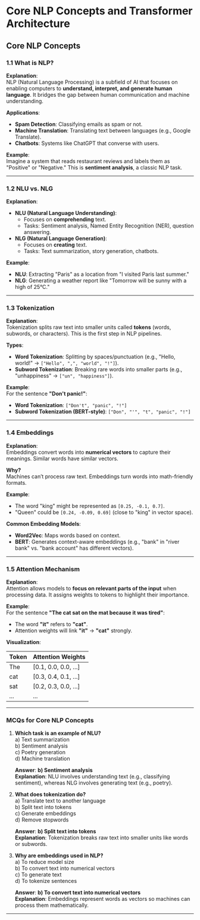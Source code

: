 # Core NLP Concepts and Transformer Architecture

## Core NLP Concepts

### 1.1 What is NLP?

**Explanation**:  
NLP (Natural Language Processing) is a subfield of AI that focuses on enabling computers to **understand, interpret, and generate human language**. It bridges the gap between human communication and machine understanding.

**Applications**:

- **Spam Detection**: Classifying emails as spam or not.
- **Machine Translation**: Translating text between languages (e.g., Google Translate).
- **Chatbots**: Systems like ChatGPT that converse with users.

**Example**:  
Imagine a system that reads restaurant reviews and labels them as "Positive" or "Negative." This is **sentiment analysis**, a classic NLP task.

---

### 1.2 NLU vs. NLG

**Explanation**:

- **NLU (Natural Language Understanding)**:
  - Focuses on **comprehending** text.
  - Tasks: Sentiment analysis, Named Entity Recognition (NER), question answering.
- **NLG (Natural Language Generation)**:
  - Focuses on **creating** text.
  - Tasks: Text summarization, story generation, chatbots.

**Example**:

- **NLU**: Extracting "Paris" as a location from "I visited Paris last summer."
- **NLG**: Generating a weather report like "Tomorrow will be sunny with a high of 25°C."

---

### 1.3 Tokenization

**Explanation**:  
Tokenization splits raw text into smaller units called **tokens** (words, subwords, or characters). This is the first step in NLP pipelines.

**Types**:

- **Word Tokenization**: Splitting by spaces/punctuation (e.g., "Hello, world!" → `["Hello", ",", "world", "!"]`).
- **Subword Tokenization**: Breaking rare words into smaller parts (e.g., "unhappiness" → `["un", "happiness"]`).

**Example**:  
For the sentence **"Don't panic!"**:

- **Word Tokenization**: `["Don't", "panic", "!"]`
- **Subword Tokenization (BERT-style)**: `["Don", "'", "t", "panic", "!"]`

---

### 1.4 Embeddings

**Explanation**:  
Embeddings convert words into **numerical vectors** to capture their meanings. Similar words have similar vectors.

**Why?**  
Machines can’t process raw text. Embeddings turn words into math-friendly formats.

**Example**:

- The word "king" might be represented as `[0.25, -0.1, 0.7]`.
- "Queen" could be `[0.24, -0.09, 0.69]` (close to "king" in vector space).

**Common Embedding Models**:

- **Word2Vec**: Maps words based on context.
- **BERT**: Generates context-aware embeddings (e.g., "bank" in "river bank" vs. "bank account" has different vectors).

---

### 1.5 Attention Mechanism

**Explanation**:  
Attention allows models to **focus on relevant parts of the input** when processing data. It assigns weights to tokens to highlight their importance.

**Example**:  
For the sentence **"The cat sat on the mat because it was tired"**:

- The word **"it"** refers to **"cat"**.
- Attention weights will link **"it"** → **"cat"** strongly.

**Visualization**:

| Token | Attention Weights    |
| ----- | -------------------- |
| The   | [0.1, 0.0, 0.0, ...] |
| cat   | [0.3, 0.4, 0.1, ...] |
| sat   | [0.2, 0.3, 0.0, ...] |
| ...   | ...                  |

---

### MCQs for Core NLP Concepts

1. **Which task is an example of NLU?**  
   a) Text summarization  
   b) Sentiment analysis  
   c) Poetry generation  
   d) Machine translation

   **Answer**: **b) Sentiment analysis**  
   **Explanation**: NLU involves understanding text (e.g., classifying sentiment), whereas NLG involves generating text (e.g., poetry).

2. **What does tokenization do?**  
   a) Translate text to another language  
   b) Split text into tokens  
   c) Generate embeddings  
   d) Remove stopwords

   **Answer**: **b) Split text into tokens**  
   **Explanation**: Tokenization breaks raw text into smaller units like words or subwords.

3. **Why are embeddings used in NLP?**  
   a) To reduce model size  
   b) To convert text into numerical vectors  
   c) To generate text  
   d) To tokenize sentences

   **Answer**: **b) To convert text into numerical vectors**  
   **Explanation**: Embeddings represent words as vectors so machines can process them mathematically.

---
